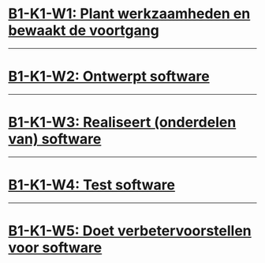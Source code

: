 # [B1-K1-W1: Plant werkzaamheden en bewaakt de voortgang](https://github.com/PS228301/Examenvoorbereiding/wiki/w1)

***

# [B1-K1-W2: Ontwerpt software](https://github.com/PS228301/Examenvoorbereiding/wiki/w2)

***

# [B1-K1-W3: Realiseert (onderdelen van) software](https://github.com/PS228301/Examenvoorbereiding/wiki/w3)

***

# [B1-K1-W4: Test software](https://github.com/PS228301/Examenvoorbereiding/wiki/w4)

***

# [B1-K1-W5: Doet verbetervoorstellen voor software](https://github.com/PS228301/Examenvoorbereiding/wiki/w5)
